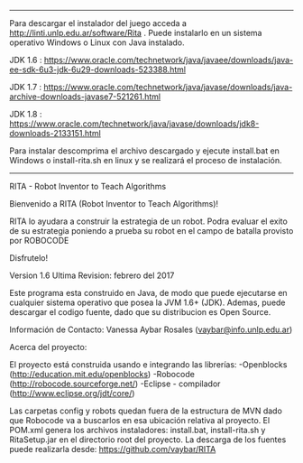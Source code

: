 ***
Para descargar el instalador del juego acceda a http://linti.unlp.edu.ar/software/Rita . Puede instalarlo en un sistema operativo Windows o Linux con Java instalado. 

JDK 1.6 : https://www.oracle.com/technetwork/java/javaee/downloads/java-ee-sdk-6u3-jdk-6u29-downloads-523388.html

JDK 1.7 : https://www.oracle.com/technetwork/java/javase/downloads/java-archive-downloads-javase7-521261.html

JDK 1.8 : https://www.oracle.com/technetwork/java/javase/downloads/jdk8-downloads-2133151.html


Para instalar descomprima el archivo descargado y ejecute install.bat en Windows o install-rita.sh en linux y se realizará el proceso de instalación.  
***

RITA - Robot Inventor to Teach Algorithms

Bienvenido a RITA (Robot Inventor to Teach Algorithms)!

RITA lo ayudara a construir la estrategia de un robot. 
Podra evaluar el exito de su estrategia poniendo a prueba 
su robot en el campo de batalla provisto por ROBOCODE

Disfrutelo!


Version 1.6
Ultima Revision: febrero del 2017

Este programa esta construido en Java, de modo que puede 
ejecutarse en cualquier sistema operativo que posea la JVM 1.6+ (JDK). 
Ademas, puede descargar el codigo fuente, dado que su distribucion es Open Source.

Información de Contacto:
Vanessa Aybar Rosales (vaybar@info.unlp.edu.ar)

Acerca del proyecto:

El proyecto está construida usando e integrando las librerías:
-Openblocks (http://education.mit.edu/openblocks)
-Robocode (http://robocode.sourceforge.net/)
-Eclipse - compilador (http://www.eclipse.org/jdt/core/)

Las carpetas config y robots quedan fuera de la estructura de MVN dado que Robocode va a buscarlos en esa ubicación relativa al proyecto.
El POM.xml genera los archivos instaladores: install.bat, install-rita.sh y RitaSetup.jar en el directorio root del proyecto.
La descarga de los fuentes puede realizarla desde:
 https://github.com/vaybar/RITA 
